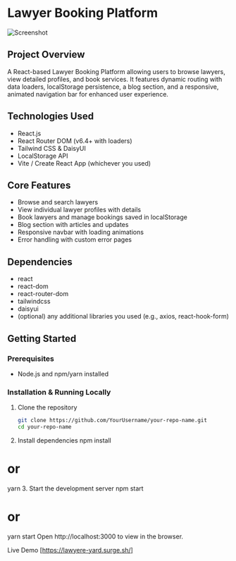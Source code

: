 # Lawyer Booking Platform

![Screenshot](https://i.ibb.co.com/J8TGdqN/Screenshot-2025-08-08-183425.jpg)  

## Project Overview
A React-based Lawyer Booking Platform allowing users to browse lawyers, view detailed profiles, and book services. It features dynamic routing with data loaders, localStorage persistence, a blog section, and a responsive, animated navigation bar for enhanced user experience.

## Technologies Used
- React.js
- React Router DOM (v6.4+ with loaders)
- Tailwind CSS & DaisyUI
- LocalStorage API
- Vite / Create React App (whichever you used)

## Core Features
- Browse and search lawyers
- View individual lawyer profiles with details
- Book lawyers and manage bookings saved in localStorage
- Blog section with articles and updates
- Responsive navbar with loading animations
- Error handling with custom error pages

## Dependencies
- react
- react-dom
- react-router-dom
- tailwindcss
- daisyui
- (optional) any additional libraries you used (e.g., axios, react-hook-form)

## Getting Started

### Prerequisites
- Node.js and npm/yarn installed

### Installation & Running Locally
1. Clone the repository  
   ```bash
   git clone https://github.com/YourUsername/your-repo-name.git
   cd your-repo-name
2. Install dependencies
npm install
# or
yarn
3. Start the development server
npm start
# or
yarn start
Open http://localhost:3000 to view in the browser.

Live Demo
[https://lawyere-yard.surge.sh/]

